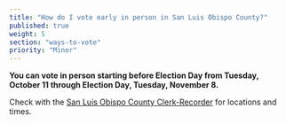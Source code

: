 ```yaml
---
title: "How do I vote early in person in San Luis Obispo County?"
published: true
weight: 5
section: "ways-to-vote"
priority: "Minor"
---
```


**You can vote in person starting before Election Day from Tuesday, October 11 through Election Day, Tuesday, November 8.**  

Check with the [San Luis Obispo County Clerk-Recorder](http://www.slocounty.ca.gov/clerk/ContactUs.htm) for locations and times.  
